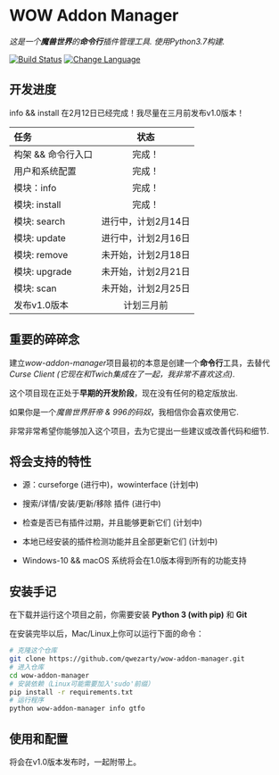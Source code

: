 # WOW Addon Manager

*这是一个**魔兽世界**的**命令行**插件管理工具. 使用Python3.7构建.*

[![Build Status](https://travis-ci.org/qwezarty/wow-addon-manager.svg?branch=master)]( https://travis-ci.org/qwezarty/wow-addon-manager.svg?branch=master)
[![Change Language](https://img.shields.io/badge/README-%20English-yellow.svg)](README.md)

## 开发进度

info && install 在2月12日已经完成！我尽量在三月前发布v1.0版本！

| 任务                       | 状态                             |
|:--------------------------|:--------------------------------:|
| 构架 && 命令行入口          |                            完成！ |
| 用户和系统配置              |                            完成！ |
| 模块：info                 |                            完成！ |
| 模块: install              |                            完成！ |
| 模块: search               |                 进行中，计划2月14日 |
| 模块: update               |                 进行中，计划2月16日 |
| 模块: remove               |                 未开始，计划2月18日 |
| 模块: upgrade              |                 未开始，计划2月21日 |
| 模块: scan                 |                 未开始，计划2月25日 |
| 发布v1.0版本                |                         计划三月前 |

## 重要的碎碎念

建立*wow-addon-manager*项目最初的本意是创建一个**命令行**工具，去替代*Curse Client (它现在和Twich集成在了一起，我非常不喜欢这点)*.

这个项目现在正处于**早期的开发阶段**，现在没有任何的稳定版放出.

如果你是一个*魔兽世界肝帝 & 996的码奴*，我相信你会喜欢使用它.

非常非常希望你能够加入这个项目，去为它提出一些建议或改善代码和细节.

## 将会支持的特性

- 源：curseforge (进行中)，wowinterface (计划中)

- 搜索/详情/安装/更新/移除 插件 (进行中)

- 检查是否已有插件过期，并且能够更新它们 (计划中)

- 本地已经安装的插件检测功能并且全部更新它们 (计划中)

- Windows-10 && macOS 系统将会在1.0版本得到所有的功能支持

## 安装手记

在下载并运行这个项目之前，你需要安装 **Python 3 (with pip)** 和 **Git**

在安装完毕以后，Mac/Linux上你可以运行下面的命令：

``` bash
# 克隆这个仓库
git clone https://github.com/qwezarty/wow-addon-manager.git
# 进入仓库
cd wow-addon-manager
# 安装依赖（Linux可能需要加入'sudo'前缀）
pip install -r requirements.txt
# 运行程序
python wow-addon-manager info gtfo
```

## 使用和配置

将会在v1.0版本发布时，一起附带上。
